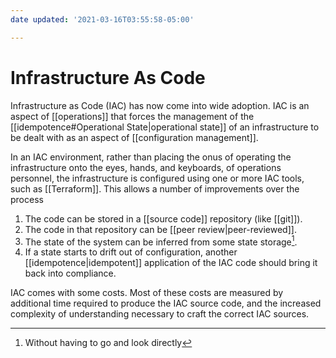 ```yaml
---
date updated: '2021-03-16T03:55:58-05:00'

---
```


# Infrastructure As Code

Infrastructure as Code (IAC) has now come into wide adoption.  IAC is an aspect of [[operations]] that forces the management of the [[idempotence#Operational State|operational state]] of an infrastructure to be dealt with as an aspect of [[configuration management]].

In an IAC environment, rather than placing the onus of operating the infrastructure onto the eyes, hands, and keyboards, of operations personnel, the infrastructure is configured using one or more IAC tools, such as [[Terraform]].  This allows a number of improvements over the process

1. The code can be stored in a [[source code]] repository (like [[git]]).
2. The code in that repository can be [[peer review|peer-reviewed]].
3. The state of the system can be inferred from some state storage[^state].
4. If a state starts to drift out of configuration, another [[idempotence|idempotent]] application of the IAC code should bring it back into compliance.

IAC  comes with some costs.  Most of these costs are measured by additional time required to produce the IAC source code, and the increased complexity of understanding necessary to craft the correct IAC sources.

[^state]: Without having to go and look directly